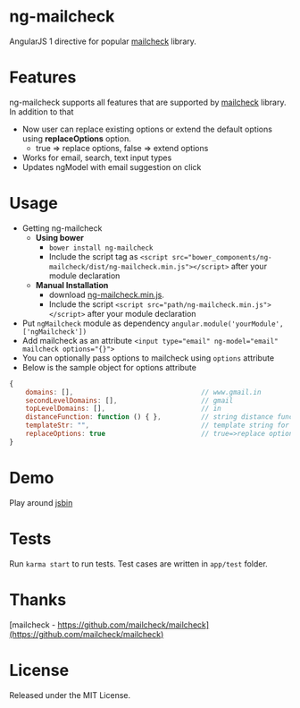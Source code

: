 # ng-mailcheck
AngularJS 1 directive for popular [mailcheck](https://github.com/mailcheck/mailcheck) library.

# Features
ng-mailcheck supports all features that are supported by [mailcheck](https://github.com/mailcheck/mailcheck) library. In addition to that 
* Now user can replace existing options or extend the default options using **replaceOptions** option.  
    * true => replace options, false => extend options     
* Works for email, search, text input types
* Updates ngModel with email suggestion on click

# Usage
* Getting ng-mailcheck
    * **Using bower**
        * `bower install ng-mailcheck`
        * Include the script tag as `<script src="bower_components/ng-mailcheck/dist/ng-mailcheck.min.js"></script>` after your module declaration
    * **Manual Installation**
        * download [ng-mailcheck.min.js](https://rawgit.com/gangadharjannu/ng-mailcheck/master/dist/ng-mailcheck.min.js).
        * Include the script `<script src="path/ng-mailcheck.min.js"></script>` after your module declaration
* Put `ngMailcheck` module as dependency `angular.module('yourModule', ['ngMailcheck'])`
* Add mailcheck as an attribute `<input type="email" ng-model="email" mailcheck options="{}">`
* You can optionally pass options to mailcheck using `options` attribute
* Below is the sample object for options attribute  
```javascript  
{
    domains: [],                                // www.gmail.in
    secondLevelDomains: [],                     // gmail
    topLevelDomains: [],                        // in
    distanceFunction: function () { },          // string distance function
    templateStr: "",                            // template string for email suggestion
    replaceOptions: true                        // true=>replace options, false=>concat options
}
```

# Demo
Play around [jsbin](http://jsbin.com/mebewud/edit?html,js,output) 

# Tests 
Run `karma start` to run tests.  Test cases are written in `app/test` folder.

# Thanks
[mailcheck - https://github.com/mailcheck/mailcheck](https://github.com/mailcheck/mailcheck)

# License
Released under the MIT License.